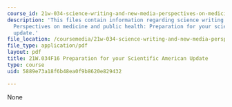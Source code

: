 ```yaml
---
course_id: 21w-034-science-writing-and-new-media-perspectives-on-medicine-and-public-health-fall-2016
description: 'This files contain information regarding science writing and new media:
  Perspectives on medicine and public health: Preparation for your scientific american
  update.'
file_location: /coursemedia/21w-034-science-writing-and-new-media-perspectives-on-medicine-and-public-health-fall-2016/5889e73a18f6b48ea0f9b8620e829432_MIT21W_034F16_PreSciAmeri.pdf
file_type: application/pdf
layout: pdf
title: 21W.034F16 Preparation for your Scientific American Update
type: course
uid: 5889e73a18f6b48ea0f9b8620e829432

---
```

None